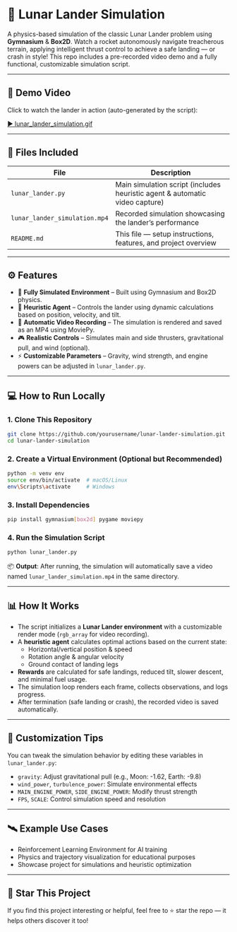 # 🚀 Lunar Lander Simulation
A physics-based simulation of the classic Lunar Lander problem using **Gymnasium** & **Box2D**. Watch a rocket autonomously navigate treacherous terrain, applying intelligent thrust control to achieve a safe landing — or crash in style! This repo includes a pre-recorded video demo and a fully functional, customizable simulation script.

---

## 🎥 Demo Video

Click to watch the lander in action (auto-generated by the script):

[▶️ lunar_lander_simulation.gif](./lunar_lander_simulation.gif)

---

## 📂 Files Included

| File                             | Description                                                                 |
|----------------------------------|-----------------------------------------------------------------------------|
| `lunar_lander.py`                | Main simulation script (includes heuristic agent & automatic video capture)|
| `lunar_lander_simulation.mp4`    | Recorded simulation showcasing the lander’s performance                    |
| `README.md`                      | This file — setup instructions, features, and project overview             |

---

## ⚙️ Features

- 🌌 **Fully Simulated Environment** – Built using Gymnasium and Box2D physics.
- 🧠 **Heuristic Agent** – Controls the lander using dynamic calculations based on position, velocity, and tilt.
- 🎥 **Automatic Video Recording** – The simulation is rendered and saved as an MP4 using MoviePy.
- 🎮 **Realistic Controls** – Simulates main and side thrusters, gravitational pull, and wind (optional).
- ⚡ **Customizable Parameters** – Gravity, wind strength, and engine powers can be adjusted in `lunar_lander.py`.

---

## 💻 How to Run Locally

### 1. Clone This Repository
```bash
git clone https://github.com/yourusername/lunar-lander-simulation.git
cd lunar-lander-simulation
```

### 2. Create a Virtual Environment (Optional but Recommended)
```bash
python -m venv env
source env/bin/activate  # macOS/Linux
env\Scripts\activate     # Windows
```

### 3. Install Dependencies
```bash
pip install gymnasium[box2d] pygame moviepy
```

### 4. Run the Simulation Script
```bash
python lunar_lander.py
```

📦 **Output**: After running, the simulation will automatically save a video named `lunar_lander_simulation.mp4` in the same directory.

---

## 📊 How It Works

- The script initializes a **Lunar Lander environment** with a customizable render mode (`rgb_array` for video recording).
- A **heuristic agent** calculates optimal actions based on the current state:
  - Horizontal/vertical position & speed
  - Rotation angle & angular velocity
  - Ground contact of landing legs
- **Rewards** are calculated for safe landings, reduced tilt, slower descent, and minimal fuel usage.
- The simulation loop renders each frame, collects observations, and logs progress.
- After termination (safe landing or crash), the recorded video is saved automatically.

---

## 🧩 Customization Tips

You can tweak the simulation behavior by editing these variables in `lunar_lander.py`:
- `gravity`: Adjust gravitational pull (e.g., Moon: -1.62, Earth: -9.8)
- `wind_power`, `turbulence_power`: Simulate environmental effects
- `MAIN_ENGINE_POWER`, `SIDE_ENGINE_POWER`: Modify thrust strength
- `FPS`, `SCALE`: Control simulation speed and resolution

---

## 🛰️ Example Use Cases

- Reinforcement Learning Environment for AI training
- Physics and trajectory visualization for educational purposes
- Showcase project for simulations and heuristic optimization

---

## 🌟 Star This Project

If you find this project interesting or helpful, feel free to ⭐ star the repo — it helps others discover it too!

